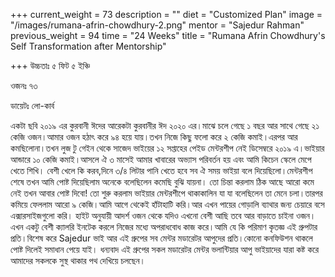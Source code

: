 +++
current_weight = 73
description = ""
diet = "Customized Plan"
image = "/images/rumana-afrin-chowdhury-2.png"
mentor = "Sajedur Rahman"
previous_weight = 94
time = "24 Weeks"
title = "Rumana Afrin Chowdhury's Self Transformation after Mentorship"

+++
উচ্চতাঃ ৫ ফিট ৫ ইঞ্চি

ওজনঃ ৭৩

ডায়েটঃ লো-কার্ব

একটা ছবি ২০১৯ এর কুরবানী ঈদের আরেকটা কুরবানীর ঈদ ২০২০ এর।মাঝে চলে গেছে ১ বছর আর সাথে গেছে ২১ কেজি ওজন।আমার ওজন হঠাৎ করে ৯৪ হয়ে যায়।তখন নিজে কিছু ফলো করে ২ কেজি কমাই।এরপর আর কমছিলোনা।তখন লুজ টু গেইন থেকে সাজেদ ভাইয়ের ১২ সপ্তাহের পেইড মেন্টরশীপ নেই ডিসেম্বরে ২০১৯ এ।ভাইয়ার আন্ডারে ১০ কেজি কমাই।আসলে ঐ ৩ মাসেই আমার খাবারের অভ্যাস পরিবর্তন হয় এবং আমি কিচেন স্কেলে মেপে খেতে শিখি। বেশী খেলে কি করব,দিনে ৩/৪ লিটার পানি খেতে হবে সব ঐ সময় ভাইয়া বলে দিয়েছিলো।মেন্টরশীপ শেষে তখন আমি পোষ্ট দিয়েছিলাম অনেকে বলেছিলেন কমেছি বুঝি যায়না। তো চিন্তা করলাম ঠিক আছে আরো কমে নেই তখন আবার পোষ্ট দিবো! তো শুরু করলাম ভাইয়ার মেন্টরশীপে থাকাকালিন যা যা বলেছিলেন তা মেনে চলা।তারপর কমিয়ে ফেললাম আরো ৯ কেজি।আমি আগে থেকেই হাঁটাহাটি করি।আর এখন পায়ের গোড়ালি ব্যাথার জন্য চেয়ারে বসে এক্সারসাইজগুলো করি। হাইট অনুযায়ী আদর্শ ওজন থেকে যদিও এখনো বেশী আছি তবে আর বাড়াতে চাইনা ওজন।এখন একটু বেশী ক্যালরি ইনটেক করলে নিজের মধ্যে অপরাধবোধ কাজ করে।আমি যে কি পরিমাণ কৃতজ্ঞ এই গ্রুপটার প্রতি।বিশেষ করে Sajedur ভাই আর এই গ্রুপের সব মেন্টর মডারেটর আপুদের প্রতি।কোনো কনফিউশন থাকলে পোষ্ট দিলেই সমাধান পেয়ে যাই। ধন্যবাদ এই গ্রুপের সকল মডারেটর মেন্টর ভলান্টিয়ার আপু ভাইয়াদের যারা কষ্ট করে আমাদের সকলকে সুস্থ থাকার পথ দেখিয়ে চলছেন।